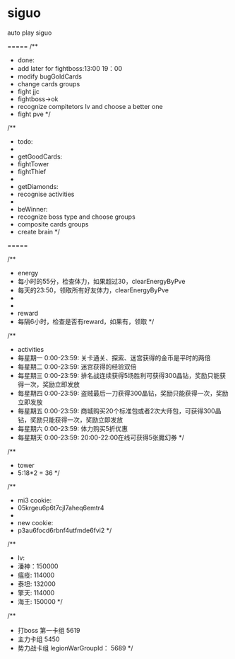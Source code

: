 siguo
=====

auto play siguo

=====
/**
 * done: 
 * add later for fightboss:13:00 19：00
 * modify bugGoldCards
 * change cards groups
 * fight jjc
 * fightboss->ok
 * recognize compitetors lv and choose a better one
 * fight pve
 */

/**
 * todo:
 *
 * getGoodCards:
 * fightTower
 * fightThief
 *
 * getDiamonds:
 * recognise activities
 *
 * beWinner:
 * recognize boss type and choose groups
 * composite cards groups
 * create brain
 */

=====

/**
 * energy
 * 每小时的55分，检查体力，如果超过30，clearEnergyByPve
 * 每天的23:50，领取所有好友体力，clearEnergyByPve
 *
 * 
 * reward
 * 每隔6小时，检查是否有reward，如果有，领取
 */


/**
 * activities
 * 每星期一 0:00-23:59: 关卡通关、探索、迷宫获得的金币是平时的两倍
 * 每星期二 0:00-23:59: 迷宫获得的经验双倍
 * 每星期三 0:00-23:59: 排名战连续获得5场胜利可获得300晶钻，奖励只能获得一次，奖励立即发放
 * 每星期四 0:00-23:59: 盗贼最后一刀获得300晶钻，奖励只能获得一次，奖励立即发放
 * 每星期五 0:00-23:59: 商城购买20个标准包或者2次大师包，可获得300晶钻，奖励只能获得一次，奖励立即发放
 * 每星期六 0:00-23:59: 体力购买5折优惠
 * 每星期天 0:00-23:59: 20:00-22:00在线可获得5张魔幻券
 */

 /**
  * tower
  * 5:18*2 = 36
  */
 
 /**
  * mi3 cookie:
  * 05krgeu6p6t7cjl7aheq6emtr4
  *
  * new cookie:
  * p3au6focd6rbnf4utfmde6fvi2
  */
 

/**
 * lv:
 * 潘神：150000
 * 瘟疫: 114000
 * 泰坦: 132000
 * 擎天: 114000
 * 海王: 150000
 */

/**
 * 打boss 第一卡组 5619
 * 主力卡组 5450
 * 势力战卡组 legionWarGroupId： 5689
 */

